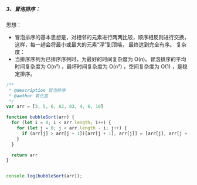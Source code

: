 ##### 3、冒泡排序：
思想：
- 冒泡排序的基本思想是，对相邻的元素进行两两比较，顺序相反则进行交换，这样，每一趟会将最小或最大的元素“浮”到顶端， 最终达到完全有序。
复杂度：
- 当排序序列为已排序序列时，为最好的时间复杂度为 O(n)。冒泡排序的平均时间复杂度为 O(n²) ，最坏时间复杂度为 O(n²) ，空间复杂度为 O(1) ，是稳定排序。
```js
/**
 * @description 冒泡排序
 * @author 氧化氢
 */
var arr = [3, 5, 6, 82, 83, 4, 6, 10]

function bubbleSort(arr) {
  for (let i = 0; i < arr.length; i++) {
    for (let j = 0; j < arr.length - i; j++) {
      if (arr[j] > arr[j + 1])[arr[j + 1], arr[j]] = [arr[j], arr[j + 1]]
    }
  }

  return arr
}


console.log(bubbleSort(arr));
```